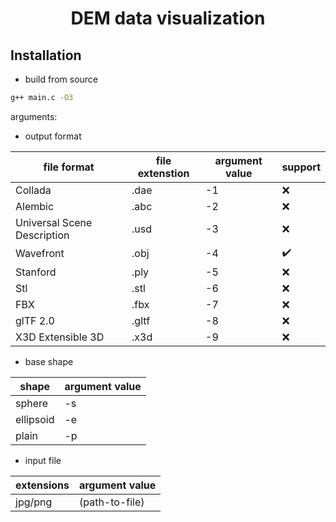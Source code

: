 <h1 align="center">DEM data visualization</h1>

## Installation

- build from source

```bash
g++ main.c -O3
```



arguments:

- output format

| file format | file extenstion | argument value | support |
| --- | --- | --- | --- |
|Collada|.dae|-1|:x:|
|Alembic|.abc|-2|:x:|
|Universal Scene Description|.usd|-3|:x:|
|Wavefront|.obj|-4|:heavy_check_mark:|
|Stanford|.ply|-5|:x:|
|Stl|.stl|-6|:x:|
|FBX|.fbx|-7|:x:|
|glTF 2.0|.gltf|-8|:x:|
|X3D Extensible 3D|.x3d|-9|:x:|

- base shape

|shape|argument value|
| --- | --- |
|sphere|-s|
|ellipsoid|-e|
|plain|-p|

- input file

|extensions|argument value|
| --- | --- |
|jpg/png|(path-to-file)|